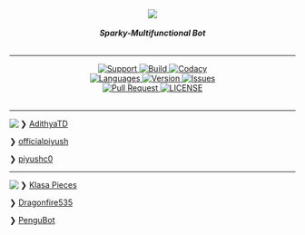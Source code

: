 <div align="center">
 <img src="https://cdn.discordapp.com/attachments/489475256499568641/548190085057740822/Github_logo.png" align="center">
<br>
<br>
<strong><i>Sparky-Multifunctional Bot</i></strong>
<br>
<br>
<hr>

<a href="https://discord.gg/6QJUM7R">
    <img src="https://img.shields.io/discord/502930687503106068.svg?colorB=Blue&logo=discord&label=Support&style=for-the-badge" alt="Support">
</a>

<a href="https://travis-ci.com/Sparky-Discord-Bot/Sparky">
    <img src="https://img.shields.io/travis/com/Sparky-Discord-Bot/Sparky.svg?style=for-the-badge" alt="Build">
</a>

<a href="https://github.com/Sparky-Discord-Bot/Sparky">
    <img src="https://img.shields.io/codacy/grade/02f6a273149c4b2fa37b11e59efa478f.svg?style=for-the-badge" alt="Codacy">
</a>

<br>

<a href="https://github.com/Sparky-Discord-Bot/Sparky">
    <img src="https://img.shields.io/github/languages/top/Sparky-Discord-Bot/Sparky.svg?colorB=Yellow&style=for-the-badge" alt="Languages">
</a>

<a href="https://github.com/Sparky-Discord-Bot/Sparky">
    <img src="https://img.shields.io/github/package-json/v/Sparky-Discord-Bot/Sparky.svg?colorB=Orange&style=for-the-badge" alt="Version">
</a>

<a href="https://github.com/Sparky-Discord-Bot/Sparky/issues">
    <img src="https://img.shields.io/github/issues/Sparky-Discord-Bot/Sparky.svg?style=for-the-badge" alt="Issues">
</a>

<br>

<a href="https://github.com/Sparky-Discord-Bot/Sparky/pulls">
    <img src="https://img.shields.io/github/issues-pr/Sparky-Discord-Bot/Sparky.svg?style=for-the-badge" alt="Pull Request">
</a>
<a href="https://github.com/Sparky-Discord-Bot/Sparky/blob/master/LICENSE"><img src="https://img.shields.io/github/license/Sparky-Discord-Bot/Sparky.svg?style=for-the-badge" alt="LICENSE">
</a>

<br>
<br>
<hr>
</div>


<div align="left">

<img src="https://de11-engine.flamingtext.com/netfu/tmp28007/coollogo_com-248191212.png" align="left">


❯ [AdithyaTD](https://github.com/AdityaTD)

❯ [officialpiyush](https://github.com/officialpiyush)

❯ [piyushc0](https://github.com/piyushc0)

<hr>

</div>

<div align="left">

<img src="https://de5-engine.flamingtext.com/netfu/tmp28004/coollogo_com-25096292.png" align="left">

❯ [Klasa Pieces](https://github.com/dirigeants/klasa-pieces/)

❯ [Dragonfire535](https://github.com/dragonfire535)

❯ [PenguBot](https://github.com/AdityaTD/PenguBot)

</div>
